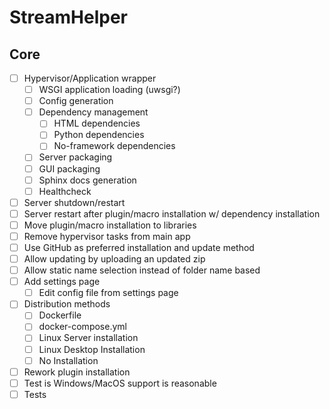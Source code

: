 # StreamHelper

## Core

+ [ ] Hypervisor/Application wrapper
    + [ ] WSGI application loading (uwsgi?)
    + [ ] Config generation
    + [ ] Dependency management
        + [ ] HTML dependencies  
        + [ ] Python dependencies  
        + [ ] No-framework dependencies  
    + [ ] Server packaging
    + [ ] GUI packaging
    + [ ] Sphinx docs generation
    + [ ] Healthcheck
+ [ ] Server shutdown/restart
+ [ ] Server restart after plugin/macro installation w/ dependency installation
+ [ ] Move plugin/macro installation to libraries
+ [ ] Remove hypervisor tasks from main app
+ [ ] Use GitHub as preferred installation and update method
+ [ ] Allow updating by uploading an updated zip
+ [ ] Allow static name selection instead of folder name based
+ [ ] Add settings page
    + [ ] Edit config file from settings page
+ [ ] Distribution methods
    + [ ] Dockerfile
    + [ ] docker-compose.yml
    + [ ] Linux Server installation
    + [ ] Linux Desktop Installation
    + [ ] No Installation
+ [ ] Rework plugin installation
+ [ ] Test is Windows/MacOS support is reasonable
+ [ ] Tests